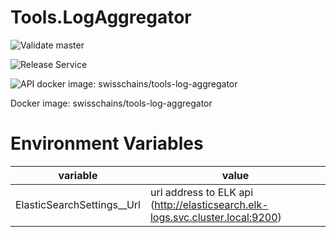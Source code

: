 # Tools.LogAggregator

![Validate master](https://github.com/swisschain/Tools.LogAggregator/workflows/Validate%20master/badge.svg)

![Release Service](https://github.com/swisschain/Tools.LogAggregator/workflows/Release%20Service/badge.svg)

![API docker image: swisschains/tools-log-aggregator](https://img.shields.io/docker/v/swisschains/tools-log-aggregator?sort=semver)

Docker image: swisschains/tools-log-aggregator

# Environment Variables

| variable | value |
| -------- | ----- |
| ElasticSearchSettings__Url | url address to ELK api (http://elasticsearch.elk-logs.svc.cluster.local:9200) |
